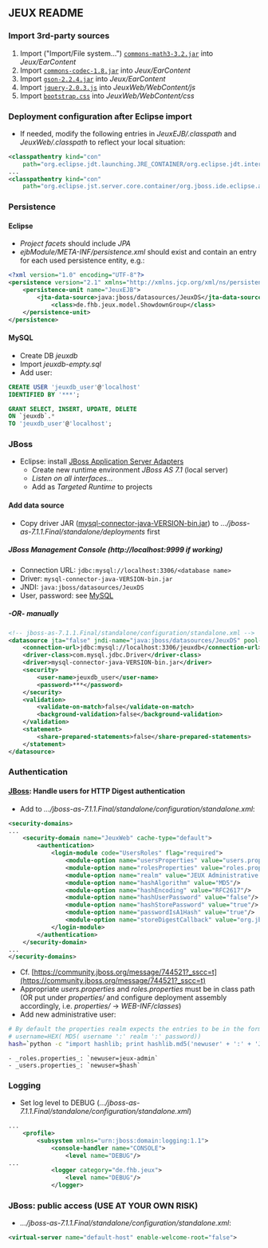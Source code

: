 ## JEUX README

### Import 3rd-party sources

1. Import ("Import/File system...") [`commons-math3-3.2.jar`](http://commons.apache.org/proper/commons-math) into _Jeux/EarContent_
2. Import [`commons-codec-1.8.jar`](http://commons.apache.org/proper/commons-codec) into _Jeux/EarContent_
3. Import [`gson-2.2.4.jar`](http://code.google.com/p/google-gson/) into _Jeux/EarContent_
4. Import [`jquery-2.0.3.js`](http://jquery.com/) into _JeuxWeb/WebContent/js_
5. Import [`bootstrap.css`](http://getbootstrap.com/) into _JeuxWeb/WebContent/css_

### Deployment configuration after Eclipse import

- If needed, modify the following entries in _JeuxEJB/.classpath_ and _JeuxWeb/.classpath_ to reflect your local situation:

```xml
<classpathentry kind="con" 
    path="org.eclipse.jdt.launching.JRE_CONTAINER/org.eclipse.jdt.internal.debug.ui.launcher.StandardVMType/java-7-openjdk-i386">
...
<classpathentry kind="con"
    path="org.eclipse.jst.server.core.container/org.jboss.ide.eclipse.as.core.server.runtime.runtimeTarget/JBoss 7.1 Runtime 1">
```

### Persistence

#### Eclipse


- _Project facets_ should include _JPA_
- _ejbModule/META-INF/persistence.xml_ should exist and contain an entry for each used persistence entity, e.g.:

```xml
<?xml version="1.0" encoding="UTF-8"?>
<persistence version="2.1" xmlns="http://xmlns.jcp.org/xml/ns/persistence" xmlns:xsi="http://www.w3.org/2001/XMLSchema-instance" xsi:schemaLocation="http://xmlns.jcp.org/xml/ns/persistence http://xmlns.jcp.org/xml/ns/persistence/persistence_2_1.xsd">
	<persistence-unit name="JeuxEJB">
		<jta-data-source>java:jboss/datasources/JeuxDS</jta-data-source>
        	<class>de.fhb.jeux.model.ShowdownGroup</class>
	</persistence-unit>
</persistence>
```


#### MySQL

- Create DB _jeuxdb_
- Import _jeuxdb-empty.sql_
- Add user:

```sql
CREATE USER 'jeuxdb_user'@'localhost' 
IDENTIFIED BY '***';

GRANT SELECT, INSERT, UPDATE, DELETE 
ON `jeuxdb`.* 
TO 'jeuxdb_user'@'localhost';
```


### JBoss

- Eclipse: install [JBoss Application Server Adapters](http://download.jboss.org/jbosstools/updates/webtools/kepler/)
    - Create new runtime environment _JBoss AS 7.1_ (local server)
    - _Listen on all interfaces..._
    - Add as _Targeted Runtime_ to projects

#### Add data source
- Copy driver JAR ([mysql-connector-java-VERSION-bin.jar](http://dev.mysql.com/downloads/connector/j/)) to  _.../jboss-as-7.1.1.Final/standalone/deployments_ first

##### JBoss Management Console (http://localhost:9999 if working)
- Connection URL: `jdbc:mysql://localhost:3306/<database name>`
- Driver: `mysql-connector-java-VERSION-bin.jar`
- JNDI: `java:jboss/datasources/JeuxDS`
- User, password: see <a href="#mysql-add-user">MySQL</a>


##### -OR- manually

```xml
<!-- jboss-as-7.1.1.Final/standalone/configuration/standalone.xml -->
<datasource jta="false" jndi-name="java:jboss/datasources/JeuxDS" pool-name="JeuxDS" enabled="true" use-ccm="false">
    <connection-url>jdbc:mysql://localhost:3306/jeuxdb</connection-url>
    <driver-class>com.mysql.jdbc.Driver</driver-class>
    <driver>mysql-connector-java-VERSION-bin.jar</driver>
    <security>
        <user-name>jeuxdb_user</user-name>
        <password>***</password>
    </security>
    <validation>
        <validate-on-match>false</validate-on-match>
        <background-validation>false</background-validation>
    </validation>
    <statement>
        <share-prepared-statements>false</share-prepared-statements>
    </statement>
</datasource>
```
                

### Authentication

#### [JBoss](http://www.jboss.org/jbossas/downloads): Handle users for HTTP Digest authentication

- Add to _.../jboss-as-7.1.1.Final/standalone/configuration/standalone.xml_:

```xml
<security-domains>
...
    <security-domain name="JeuxWeb" cache-type="default">
        <authentication>
            <login-module code="UsersRoles" flag="required">
                <module-option name="usersProperties" value="users.properties"/>
                <module-option name="rolesProperties" value="roles.properties"/>
                <module-option name="realm" value="JEUX Administrative view"/>
                <module-option name="hashAlgorithm" value="MD5"/>
                <module-option name="hashEncoding" value="RFC2617"/>
                <module-option name="hashUserPassword" value="false"/>
                <module-option name="hashStorePassword" value="true"/>
                <module-option name="passwordIsA1Hash" value="true"/>
                <module-option name="storeDigestCallback" value="org.jboss.security.auth.callback.RFC2617Digest"/>
            </login-module>
        </authentication>
    </security-domain>
...
</security-domains>
```

- Cf. [https://community.jboss.org/message/744521?_sscc=t](https://community.jboss.org/message/744521?_sscc=t)
- Appropriate _users.properties_ and _roles.properties_ must be in class path (OR put under _properties/_ and configure deployment assembly accordingly, i.e. _properties/_ -> _WEB-INF/classes_)
- Add new administrative user: 
```bash
# By default the properties realm expects the entries to be in the format: -
# username=HEX( MD5( username ':' realm ':' password))
hash=`python -c "import hashlib; print hashlib.md5('newuser' + ':' + 'JEUX Administrative view' + ':' + '***').hexdigest()"`
```
    - _roles.properties_: `newuser=jeux-admin`
    - _users.properties_: `newuser=$hash`

### Logging

- Set log level to DEBUG (_.../jboss-as-7.1.1.Final/standalone/configuration/standalone.xml_)

```xml
...
    <profile>
        <subsystem xmlns="urn:jboss:domain:logging:1.1">
            <console-handler name="CONSOLE">
                <level name="DEBUG"/>            
...
            <logger category="de.fhb.jeux">
                <level name="DEBUG"/>
            </logger>
```

### JBoss: public access (USE AT YOUR OWN RISK)

- _.../jboss-as-7.1.1.Final/standalone/configuration/standalone.xml_: 
```xml
<virtual-server name="default-host" enable-welcome-root="false">
```



